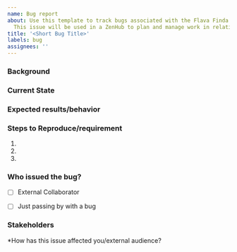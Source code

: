 ```yaml
---
name: Bug report
about: Use this template to track bugs associated with the Flava Finda app.
  This issue will be used in a ZenHub to plan and manage work in relation to release Epics.
title: '<Short Bug Title>'
labels: bug
assignees: ''
---
```


### Background
<!--- Provide a general summary of the issue in the Title above -->
<!--- Required: Use labels for Functional Area Name (F-labels) and additional labels if necessary --->
<!--- Provide any working labels (S-labels) that are known at the time of inputting the issue --->


### Current State
<!--- If describing a bug, tell us what happens instead of the expected behavior -->
<!--- Investigate the issue and note when the bug was introduced -->
<!--- If suggesting a feature/change/improvement, explain the difference from current behavior -->


### Expected results/behavior
<!---  If you're describing a bug, tell us what should happen. -->
<!--- If you're suggesting a change/improvement, tell us how it should work. -->

### Steps to Reproduce/requirement
<!--- Provide a link to a live example, or an unambiguous set of steps to -->
<!--- Reproduce this bug. Include code to reproduce and screenshots, if relevant -->
1.
2.
3.


### Who issued the bug?
<!--- This is to understand who relayed information in order to provide additional context in prioritizing bug fix -->
- [ ] External Collaborator
- [ ] Just passing by with a bug


### Stakeholders
<!--- Include as many relevant details about the environment you experienced the bug in.-->
<!--- Identify version used of the solution and of the core application: -->
*How has this issue affected you/external audience? 
